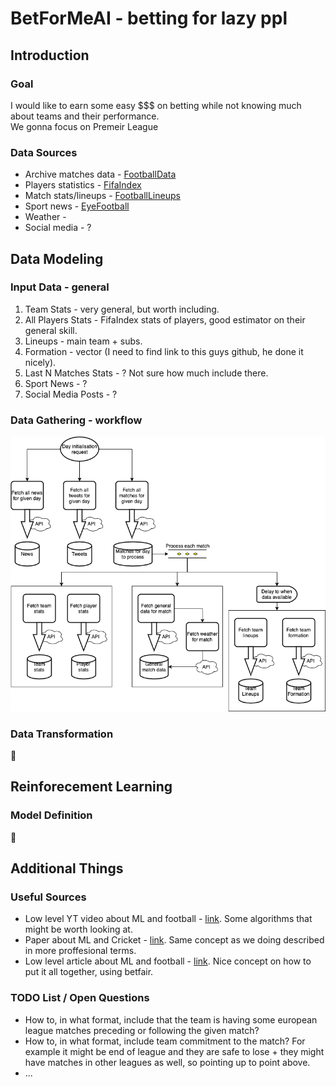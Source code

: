 # BetForMeAI - betting for lazy ppl

## Introduction
### Goal
I would like to earn some easy $$$ on betting while not knowing much about teams and their performance.  
We gonna focus on Premeir League 

### Data Sources
* Archive matches data - [FootballData](http://www.football-data.co.uk)
* Players statistics - [FifaIndex](https://www.fifaindex.com)
* Match stats/lineups - [FootballLineups](https://www.football-lineups.com)
* Sport news - [EyeFootball](https://www.eyefootball.com/archive)
* Weather - []()
* Social media - ?

## Data Modeling
### Input Data - general
1. Team Stats - very general, but worth including.
2. All Players Stats - FifaIndex stats of players, good estimator on their general skill.
3. Lineups - main team + subs.
4. Formation - vector (I need to find link to this guys github, he done it nicely).
5. Last N Matches Stats - ? Not sure how much include there.
6. Sport News - ?
7. Social Media Posts - ?

### Data Gathering - workflow
![BetForMeAI-workflow](examples/images/BetForMeAI_flow_v1.png?raw=true)

### Data Transformation
:construction:

## Reinforecement Learning
### Model Definition
:construction:

## Additional Things
### Useful Sources
* Low level YT video about ML and football - [link](https://www.youtube.com/watch?v=6tQhoUuQrOw). Some algorithms that might be worth looking at.
* Paper about ML and Cricket - [link](https://arxiv.org/pdf/1511.05837.pdf). Same concept as we doing described in more proffesional terms.
* Low level article about ML and football - [link](https://dashee87.github.io/football/python/predicting-football-results-with-statistical-modelling/). Nice concept on how to put it all together, using betfair.

### TODO List / Open Questions
* How to, in what format, include that the team is having some european league matches preceding or following the given match?
* How to, in what format, include team commitment to the match? For example it might be end of league and they are safe to lose + they might have matches in other leagues as well, so pointing up to point above.
* ...
